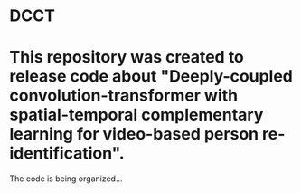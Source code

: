 # DCCT

# This repository was created to release code about "Deeply-coupled convolution-transformer with spatial-temporal complementary learning for video-based person re-identification".
The code is being organized...
